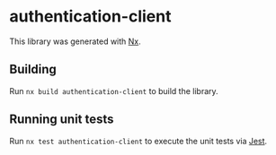 # authentication-client

This library was generated with [Nx](https://nx.dev).

## Building

Run `nx build authentication-client` to build the library.

## Running unit tests

Run `nx test authentication-client` to execute the unit tests via [Jest](https://jestjs.io).
